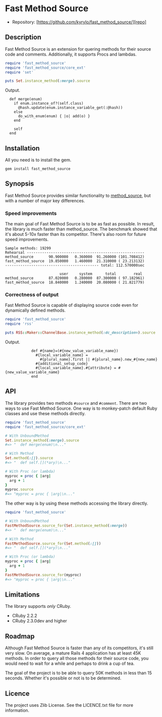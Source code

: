 # Fast Method Source

* Repository: [https://github.com/kyrylo/fast_method_source/][repo]

Description
-----------

Fast Method Source is an extension for quering methods for their source code and
comments. Additionally, it supports Procs and lambdas.

```ruby
require 'fast_method_source'
require 'fast_method_source/core_ext'
require 'set'

puts Set.instance_method(:merge).source
```

Output.

```
  def merge(enum)
    if enum.instance_of?(self.class)
      @hash.update(enum.instance_variable_get(:@hash))
    else
      do_with_enum(enum) { |o| add(o) }
    end

    self
  end
```

Installation
------------

All you need is to install the gem.

    gem install fast_method_source

Synopsis
--------

Fast Method Source provides similar functionality to [method_source][ms], but
with a number of major key differences.

### Speed improvements

The main goal of Fast Method Source is to be as fast as possible. In result, the
library is much faster than method_source. The benchmark showed that it's
about 5-10x faster than its competitor. There's also room for future speed
improvements.

```
Sample methods: 19299
Rehearsal ------------------------------------------------------
method_source       90.900000   0.360000  91.260000 (101.708412)
fast_method_source  19.850000   1.460000  21.310000 ( 23.213132)
------------------------------------------- total: 112.570000sec

                         user     system      total        real
method_source       87.020000   0.280000  87.300000 ( 97.182961)
fast_method_source  18.840000   1.240000  20.080000 ( 21.821779)
```

### Correctness of output

Fast Method Source is capable of displaying source code even for dynamically
defined methods.

```ruby
require 'fast_method_source'
require 'rss'

puts RSS::Maker::ChannelBase.instance_method(:dc_description=).source
```

Output.

```
            def #{name}=(#{new_value_variable_name})
              #{local_variable_name} =
                #{plural_name}.first || #{plural_name}.new_#{new_name}
              #{additional_setup_code}
              #{local_variable_name}.#{attribute} = #{new_value_variable_name}
            end
```

API
---

The library provides two methods `#source` and `#comment`. There are two ways to
use Fast Method Source. One way is to monkey-patch default Ruby classes and use
these methods directly.

```ruby
require 'fast_method_source'
require 'fast_method_source/core_ext'

# With UnboundMethod
Set.instance_method(:merge).source
#=> "  def merge(enum)\n..."

# With Method
Set.method(:[]).source
#=> "  def self.[](*ary)\n..."

# With Proc (or lambda)
myproc = proc { |arg|
  arg + 1
}
myproc.source
#=> "myproc = proc { |arg|\n..."
```

The other way is by using these methods accessing the library directly.

```ruby
require 'fast_method_source'

# With UnboundMethod
FastMethodSource.source_for(Set.instance_method(:merge))
#=> "  def merge(enum)\n..."

# With Method
FastMethodSource.source_for(Set.method(:[]))
#=> "  def self.[](*ary)\n..."

# With Proc (or lambda)
myproc = proc { |arg|
  arg + 1
}
FastMethodSource.source_for(myproc)
#=> "myproc = proc { |arg|\n..."
```

Limitations
-----------

The library supports *only* CRuby.

* CRuby 2.2.2
* CRuby 2.3.0dev and higher

Roadmap
-------

Although Fast Method Source is faster than any of its competitors, it's still
very slow. On average, a mature Rails 4 application has at least 45K methods. In
order to query all those methods for their source code, you would need to wait
for a while and perhaps to drink a cup of tea.

The goal of the project is to be able to query 50K methods in less than 15
seconds. Whether it's possible or not is to be determined.

Licence
-------

The project uses Zlib License. See the LICENCE.txt file for more information.

[repo]: https://github.com/kyrylo/fast_method_source/ "Home page"
[ms]: https://github.com/banister/method_source
